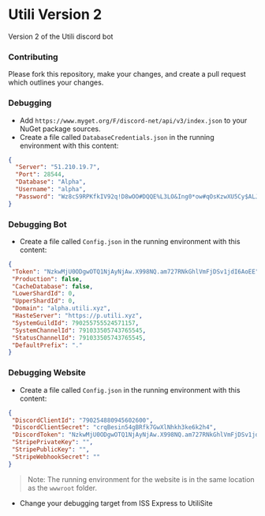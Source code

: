 # Utili Version 2
Version 2 of the Utili discord bot

### Contributing
Please fork this repository, make your changes, and create a pull request which outlines your changes.

### Debugging
 - Add `https://www.myget.org/F/discord-net/api/v3/index.json` to your NuGet package sources.
 - Create a file called `DatabaseCredentials.json` in the running environment with this content:
```json
{
  "Server": "51.210.19.7",
  "Port": 28544,
  "Database": "Alpha",
  "Username": "alpha",
  "Password": "Wz8cS9RPKfkIV92q!D8wOO#DQQE%L3LO&Ing0*ow#qOsKzwXU5Cy$ALJXgB"
}
```

### Debugging Bot
 - Create a file called `Config.json` in the running environment with this content:
 ```json
 {
  "Token": "NzkwMjU0ODgwOTQ1NjAyNjAw.X998NQ.am727RNkGhlVmFjDSv1jdI6AoEE",
  "Production": false,
  "CacheDatabase": false,
  "LowerShardId": 0,
  "UpperShardId": 0,
  "Domain": "alpha.utili.xyz",
  "HasteServer": "https://p.utili.xyz",
  "SystemGuildId": 790255755524571157,
  "SystemChannelId": 791033505743765545,
  "StatusChannelId": 791033505743765545,
  "DefaultPrefix": "."
}
 ```
 
 ### Debugging Website
  - Create a file called `Config.json` in the running environment with this content:
 ```json
 {
  "DiscordClientId": "790254880945602600",
  "DiscordClientSecret": "crqBesin54gBRfk7GwXlNhkh3ke6k2h4",
  "DiscordToken": "NzkwMjU0ODgwOTQ1NjAyNjAw.X998NQ.am727RNkGhlVmFjDSv1jdI6AoEE",
  "StripePrivateKey": "",
  "StripePublicKey": "",
  "StripeWebhookSecret": ""
}
 ```
 > Note: The running environment for the website is in the same location as the `wwwroot` folder.
  - Change your debugging target from ISS Express to UtiliSite

